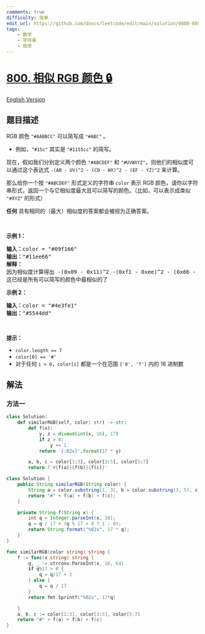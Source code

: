 ```yaml
---
comments: true
difficulty: 简单
edit_url: https://github.com/doocs/leetcode/edit/main/solution/0800-0899/0800.Similar%20RGB%20Color/README.md
tags:
    - 数学
    - 字符串
    - 枚举
---
```


<!-- problem:start -->

# [800. 相似 RGB 颜色 🔒](https://leetcode.cn/problems/similar-rgb-color)

[English Version](/solution/0800-0899/0800.Similar%20RGB%20Color/README_EN.md)

## 题目描述

<!-- description:start -->

<p>RGB 颜色 <code>"#AABBCC"</code>&nbsp;可以简写成&nbsp;<code>"#ABC"</code> 。</p>

<ul>
	<li>例如，<code>"#15c"</code>&nbsp;其实是&nbsp;<code>"#1155cc"</code> 的简写。</li>
</ul>

<p>现在，假如我们分别定义两个颜色 <code>"#ABCDEF"</code>&nbsp;和&nbsp;<code>"#UVWXYZ"</code>，则他们的相似度可以通过这个表达式&nbsp;<code>-(AB - UV)^2 -&nbsp;(CD - WX)^2 -&nbsp;(EF - YZ)^2</code>&nbsp;来计算。</p>

<p>那么给你一个按 <code>"#ABCDEF"</code> 形式定义的字符串 <code>color</code> 表示 RGB 颜色，请你以字符串形式，返回一个与它相似度最大且可以简写的颜色。（比如，可以表示成类似 <code>"#XYZ"</code> 的形式）</p>

<p><strong>任何</strong> 具有相同的（最大）相似度的答案都会被视为正确答案。</p>

<p>&nbsp;</p>

<p><strong>示例 1：</strong></p>

<pre>
<strong>输入：</strong>color = "#09f166"
<strong>输出：</strong>"#11ee66"
<strong>解释：</strong> 
因为相似度计算得出 -(0x09 - 0x11)^2 -(0xf1 - 0xee)^2 - (0x66 - 0x66)^2 = -64 -9 -0 = -73
这已经是所有可以简写的颜色中最相似的了
</pre>

<p><strong>示例 2：</strong></p>

<pre>
<strong>输入：</strong>color = "#4e3fe1"
<strong>输出：</strong>"#5544dd"
</pre>

<p>&nbsp;</p>

<p><strong>提示：</strong></p>

<ul>
	<li><code>color.length == 7</code></li>
	<li><code>color[0] == '#'</code></li>
	<li>对于任何 <code>i &gt; 0</code>，<code>color[i]</code> 都是一个在范围 <code>['0', 'f']</code> 内的 16 进制数</li>
</ul>

<!-- description:end -->

## 解法

<!-- solution:start -->

### 方法一

<!-- tabs:start -->

```python
class Solution:
    def similarRGB(self, color: str) -> str:
        def f(x):
            y, z = divmod(int(x, 16), 17)
            if z > 8:
                y += 1
            return '{:02x}'.format(17 * y)

        a, b, c = color[1:3], color[3:5], color[5:7]
        return f'#{f(a)}{f(b)}{f(c)}'
```

```java
class Solution {
    public String similarRGB(String color) {
        String a = color.substring(1, 3), b = color.substring(3, 5), c = color.substring(5, 7);
        return "#" + f(a) + f(b) + f(c);
    }

    private String f(String x) {
        int q = Integer.parseInt(x, 16);
        q = q / 17 + (q % 17 > 8 ? 1 : 0);
        return String.format("%02x", 17 * q);
    }
}
```

```go
func similarRGB(color string) string {
	f := func(x string) string {
		q, _ := strconv.ParseInt(x, 16, 64)
		if q%17 > 8 {
			q = q/17 + 1
		} else {
			q = q / 17
		}
		return fmt.Sprintf("%02x", 17*q)

	}
	a, b, c := color[1:3], color[3:5], color[5:7]
	return "#" + f(a) + f(b) + f(c)
}
```

<!-- tabs:end -->

<!-- solution:end -->

<!-- problem:end -->
